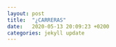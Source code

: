 ```yaml
---
layout: post
title:  "¿CARRERAS"
date:   2020-05-13 20:09:23 +0200
categories: jekyll update
---
```

